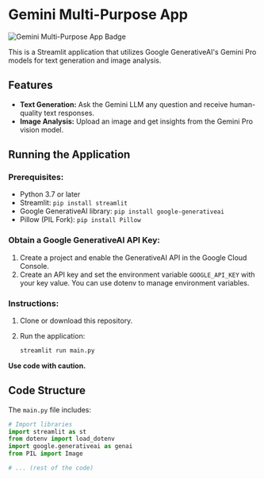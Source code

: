 # Gemini Multi-Purpose App

![Gemini Multi-Purpose App Badge](badge-image-url)

This is a Streamlit application that utilizes Google GenerativeAI's Gemini Pro models for text generation and image analysis.

## Features

- **Text Generation:** Ask the Gemini LLM any question and receive human-quality text responses.
- **Image Analysis:** Upload an image and get insights from the Gemini Pro vision model.

## Running the Application

### Prerequisites:

- Python 3.7 or later
- Streamlit: `pip install streamlit`
- Google GenerativeAI library: `pip install google-generativeai`
- Pillow (PIL Fork): `pip install Pillow`

### Obtain a Google GenerativeAI API Key:

1. Create a project and enable the GenerativeAI API in the Google Cloud Console.
2. Create an API key and set the environment variable `GOOGLE_API_KEY` with your key value. You can use dotenv to manage environment variables.

### Instructions:

1. Clone or download this repository.
2. Run the application:

    ```bash
    streamlit run main.py
    ```

**Use code with caution.**

## Code Structure

The `main.py` file includes:

```python
# Import libraries
import streamlit as st
from dotenv import load_dotenv
import google.generativeai as genai
from PIL import Image

# ... (rest of the code)
